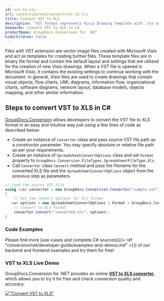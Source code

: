 ```yaml
---
id: vst-to-xls
url: conversion/net/convert/vst-to-xls
title: Convert VST to XLS
description: "VST format represents Visio Drawing Template with .vst extension. Learn how to convert VST to XLS file programmatically in C# language using GroupDocs.Conversion for .NET library."
keywords: Convert VST to XLS in C#
productName: GroupDocs.Conversion for .NET
hideChildren: False
---
```


Files with VST extension are vector image files created with Microsoft Visio and act as templates for creating further files. These template files are in binary file format and contain the default layout and settings that are utilized for the creation of new Visio drawings. When a VST file is opened in Microsoft Visio, it contains the existing settings to continue working with the document. In general, Visio files are used to create drawings that contain visual objects, flow charts, UML diagrams, information flow, organizational charts, software diagrams, network layout, database models, objects mapping, and other similar information.

## Steps to convert VST to XLS in C#

[GroupDocs.Conversion](https://products.groupdocs.com/conversion/net) allows developers to convert the VST file to XLS format in an easy and intuitive way just using a few lines of code as described below:

* Create an instance of `Converter` class and pass source VST file path as a constructor parameter. You may specify absolute or relative file path as per your requirements. 
* Create an instance of `SpreadsheetConvertOptions` class and set `Format` property to `GroupDocs.Conversion.FileTypes.SpreadsheetFileType.Xls`.
* Call `Converter` class `Convert` method and pass the filename for the converted XLS file and the `SpreadsheetConvertOptions` object from the previous step as parameters.

```csharp
// Load the source VST file
using (var converter = new GroupDocs.Conversion.Converter("sample.vst"))
{
    // Set the convert options for XLS format
   var options = new SpreadsheetConvertOptions { Format = GroupDocs.Conversion.FileTypes.SpreadsheetFileType.Xls };
    // Convert to XLS format
    converter.Convert("converted.xls", options);
}
```

### Code Examples

Please find more [use-cases and complete C# sources]({{< ref "conversion/net/developer-guide/examples-and-demos.md" >}}) of our backend and frontend examples and try them for free!

### VST to XLS Live Demo

GroupDocs.Conversion for .NET provides an online [**VST to XLS converter**](https://products.groupdocs.app/conversion/vst-to-xls), which allows you to try it for free and check conversion quality and accuracy.

[!["Convert VST to XLS"](conversion/net/images/convert-to-xls/convert-vst-to-xls.png)](https://products.groupdocs.app/conversion/vst-to-xls)